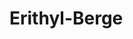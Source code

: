 # Erithyl-Berge

<procedure title="Charaktere aktuell an diesem Ort">
<list columns="3">

</list>
</procedure>